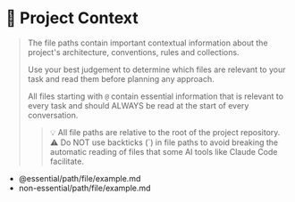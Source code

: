 # 🧠 Project Context
> The file paths contain important contextual information about the project's architecture, conventions, rules and collections.
>
> Use your best judgement to determine which files are relevant to your task and read them before planning any approach.
>
> All files starting with `@` contain essential information that is relevant to every task and should ALWAYS be read at the start of every conversation.
> 
> > 💡 All file paths are relative to the root of the project repository.
> > ⚠️ Do NOT use backticks (`) in file paths to avoid breaking the automatic reading of files that some AI tools like Claude Code facilitate.

- @essential/path/file/example.md
- non-essential/path/file/example.md
